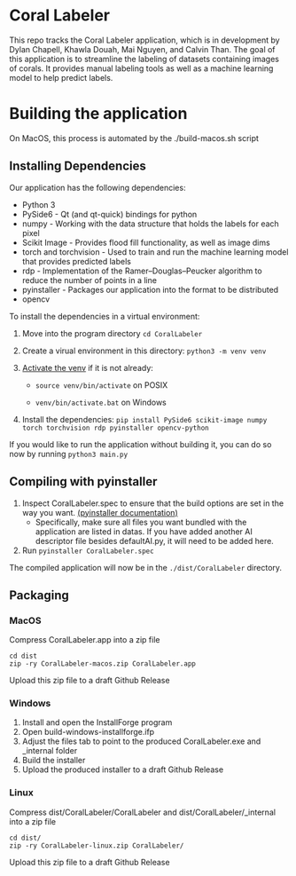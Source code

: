 # Coral Labeler
This repo tracks the Coral Labeler application, which is in development by Dylan Chapell, Khawla Douah, Mai Nguyen, and Calvin Than. The goal of this application is to streamline the labeling of datasets containing images of corals. It provides manual labeling tools as well as a machine learning model to help predict labels.

# Building the application
On MacOS, this process is automated by the ./build-macos.sh script

## Installing Dependencies
Our application has the following dependencies: 

- Python 3
- PySide6 - Qt (and qt-quick) bindings for python
- numpy - Working with the data structure that holds the labels for each pixel
- Scikit Image - Provides flood fill functionality, as well as image dims
- torch and torchvision - Used to train and run the machine learning model that provides predicted labels
- rdp - Implementation of the Ramer–Douglas–Peucker algorithm to reduce the number of points in a line
- pyinstaller - Packages our application into the format to be distributed
- opencv

To install the dependencies in a virtual environment:
1. Move into the program directory `cd CoralLabeler`

2. Create a virual environment in this directory: `python3 -m venv venv`

3. [Activate the venv](https://docs.python.org/3/library/venv.html#how-venvs-work) if it is not already: 

    - `source venv/bin/activate` on POSIX

    - `venv/bin/activate.bat` on Windows

4. Install the dependencies: `pip install PySide6 scikit-image numpy torch torchvision rdp pyinstaller opencv-python`

If you would like to run the application without building it, you can do so now by running `python3 main.py`

## Compiling with pyinstaller

1. Inspect CoralLabeler.spec to ensure that the build options are set in the way you want. [(pyinstaller documentation)](https://pyinstaller.org/en/stable/spec-files.html)
    - Specifically, make sure all files you want bundled with the application are listed in datas. If you have added another AI descriptor file besides defaultAI.py, it will need to be added here.
2. Run `pyinstaller CoralLabeler.spec`

The compiled application will now be in the `./dist/CoralLabeler` directory. 

## Packaging
### MacOS
Compress CoralLabeler.app into a zip file
```
cd dist
zip -ry CoralLabeler-macos.zip CoralLabeler.app
```
Upload this zip file to a draft Github Release

### Windows
1. Install and open the InstallForge program
2. Open build-windows-installforge.ifp
3. Adjust the files tab to point to the produced CoralLabeler.exe and _internal folder
4. Build the installer
5. Upload the produced installer to a draft Github Release

### Linux
Compress dist/CoralLabeler/CoralLabeler and dist/CoralLabeler/_internal into a zip file
```
cd dist/
zip -ry CoralLabeler-linux.zip CoralLabeler/
```
Upload this zip file to a draft Github Release
